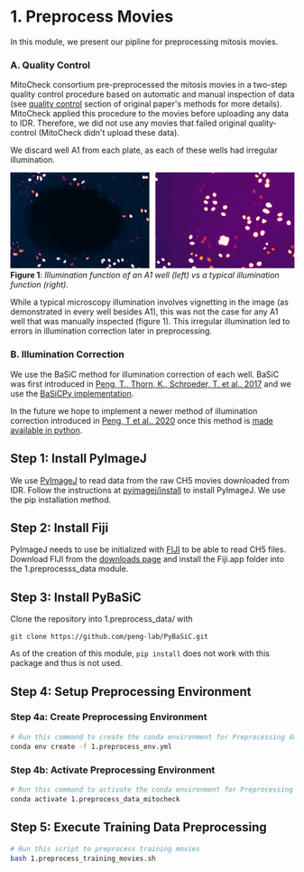 # 1. Preprocess Movies

In this module, we present our pipline for preprocessing mitosis movies.

### A. Quality Control

MitoCheck consortium pre-preprocessed the mitosis movies in a two-step quality control procedure based on automatic and manual inspection of data (see [quality control](https://static-content.springer.com/esm/art%3A10.1038%2Fnature08869/MediaObjects/41586_2010_BFnature08869_MOESM58_ESM.pdf) section of original paper's methods for more details).
MitoCheck applied this procedure to the movies before uploading any data to IDR.
Therefore, we did not use any movies that failed original quality-control (MitoCheck didn't upload these data).

We discard well A1 from each plate, as each of these wells had irregular illumination. 

![Illumination Functions](images/illumination_functions.png "Illumination Functions")
**Figure 1**: *Illumination function of an A1 well (left) vs a typical illumination function (right).*

While a typical microscopy illumination involves vignetting in the image (as demonstrated in every well besides A1), this was not the case for any A1 well that was manually inspected (figure 1).
This irregular illumination led to errors in illumination correction later in preprocessing.

### B. Illumination Correction 

We use the BaSiC method for illumination correction of each well.
BaSiC was first introduced in [Peng, T., Thorn, K., Schroeder, T. et al., 2017](https://doi.org/10.1038/ncomms14836) and we use the [BaSiCPy implementation](https://github.com/peng-lab/BaSiCPy).

In the future we hope to implement a newer method of illumination correction introduced in [Peng, T et al., 2020](https://doi.org/10.1007/978-3-030-59722-1_17) once this method is [made available in python](https://github.com/peng-lab/BaSiCPy/issues/65).

## Step 1: Install PyImageJ

We use [PyImageJ](https://github.com/imagej/pyimagej) to read data from the raw CH5 movies downloaded from IDR.
Follow the instructions at [pyimagej/install](https://github.com/imagej/pyimagej/blob/master/doc/Install.md) to install PyImageJ.
We use the pip installation method.

## Step 2: Install Fiji

PyImageJ needs to use be initialized with [FIJI](https://imagej.net/software/fiji/) to be able to read CH5 files.
Download FIJI from the [downloads page](https://imagej.net/software/fiji/downloads) and install the Fiji.app folder into the 1.preprocesss_data module.

## Step 3: Install PyBaSiC

Clone the repository into 1.preprocess_data/ with 

```console
git clone https://github.com/peng-lab/PyBaSiC.git
```

As of the creation of this module, `pip install` does not work with this package and thus is not used.

## Step 4: Setup Preprocessing Environment

### Step 4a: Create Preprocessing Environment

```sh
# Run this command to create the conda environment for Preprocessing data
conda env create -f 1.preprocess_env.yml
```

### Step 4b: Activate Preprocessing Environment

```sh
# Run this command to activate the conda environment for Preprocessing data
conda activate 1.preprocess_data_mitocheck
```

## Step 5: Execute Training Data Preprocessing

```bash
# Run this script to preprocess training movies
bash 1.preprocess_training_movies.sh
```